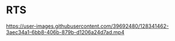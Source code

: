 # RTS
 
https://user-images.githubusercontent.com/39692480/128341462-3aec34a1-6bb8-406b-879b-d1206a24d7ad.mp4
